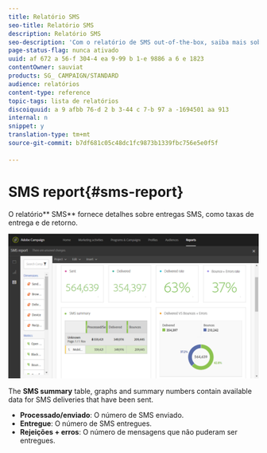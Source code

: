 ```yaml
---
title: Relatório SMS
seo-title: Relatório SMS
description: Relatório SMS
seo-description: 'Com o relatório de SMS out-of-the-box, saiba mais sobre o sucesso de suas entregas SMS. '
page-status-flag: nunca ativado
uuid: af 672 a 56-f 304-4 ea 9-99 b 1-e 9886 a 6 e 1823
contentOwner: sauviat
products: SG_ CAMPAIGN/STANDARD
audience: relatórios
content-type: reference
topic-tags: lista de relatórios
discoiquuid: a 9 afbb 76-d 2 b 3-44 c 7-b 97 a -1694501 aa 913
internal: n
snippet: y
translation-type: tm+mt
source-git-commit: b7df681c05c48dc1fc9873b1339fbc756e5e0f5f

---
```



# SMS report{#sms-report}

O relatório** SMS** fornece detalhes sobre entregas SMS, como taxas de entrega e de retorno.

![](assets/dynamic_report_sms.png)

The **SMS summary** table, graphs and summary numbers contain available data for SMS deliveries that have been sent.

* **Processado/enviado**: O número de SMS enviado.
* **Entregue**: O número de SMS entregues.
* **Rejeições + erros**: O número de mensagens que não puderam ser entregues.

